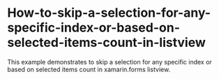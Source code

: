 # How-to-skip-a-selection-for-any-specific-index-or-based-on-selected-items-count-in-listview
This example demonstrates to skip a selection for any specific index or based on selected items count in xamarin.forms listview.
